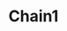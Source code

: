 ---
title: Chain1
date: 
draft: false

# descripcion
description : Pulsera en plata 925. No regulable

materials: Plata 925

color: 

dimensions: Largo 18,5 no regulable

code: 03-09-0860

type: "Pulseras"

categories: []

price: $14.510,00

price_eftvo: $12.330,00

# Images
# first image will be shown in the product page
images:
  # - image: "images/path_to_image"
  # La ubicacion de las imagenes es imagenes/Pulseras/Pulseras.Plata/03-09-0860-chain1
  - image: "./images/pulseras/plata/03-09-0860-chain1_a.jpg"
  - image: "./images/pulseras/plata/03-09-0860-chain1_b.jpg"
---